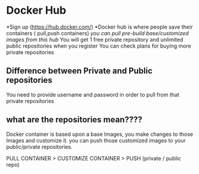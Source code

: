 # Docker Hub

*Sign up (https://hub.docker.com/)
*Docker hub is where people save their containers ( pull,push containers)
*you can pull pre-build base/customized images from this hub*
You will get 1 free private repository and unlimited public repositories when you register
You can check plans for buying more private repositories

## Difference between Private and Public repositories
You need to provide username and password in order to pull from that private repositories

## what are the repositories mean????

Docker container is based upon a base Images, you make changes to those Images and customize it.
you can push those customized images to your public/private repositories.


PULL CONTAINER > CUSTOMIZE CONTAINER > PUSH (private / public repo)





